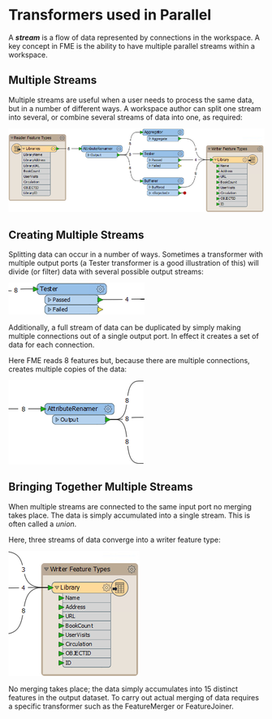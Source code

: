 # Transformers used in Parallel #
A ***stream*** is a flow of data represented by connections in the workspace. A key concept in FME is the ability to have multiple parallel streams within a workspace. 
 
## Multiple Streams ##
Multiple streams are useful when a user needs to process the same data, but in a number of different ways. A workspace author can split one stream into several, or combine several streams of data into one, as required:

![](./Images/Img2.030.MultipleStreams.png)

## Creating Multiple Streams ##
Splitting data can occur in a number of ways. Sometimes a transformer with multiple output ports (a Tester transformer is a good illustration of this) will divide (or filter) data with several possible output streams:

![](./Images/Img2.031.MultiPortSplit.png)

Additionally, a full stream of data can be duplicated by simply making multiple connections out of a single output port. In effect it creates a set of data for each connection.

Here FME reads 8 features but, because there are multiple connections, creates multiple copies of the data:

![](./Images/Img2.032.DuplicatedStreams.png)


## Bringing Together Multiple Streams ##
When multiple streams are connected to the same input port no merging takes place. The data is simply accumulated into a single stream. This is often called a *union*.

Here, three streams of data converge into a writer feature type:

![](./Images/Img2.033.UnionOfStreams.png)

No merging takes place; the data simply accumulates into 15 distinct features in the output dataset. To carry out actual merging of data requires a specific transformer such as the FeatureMerger or FeatureJoiner.